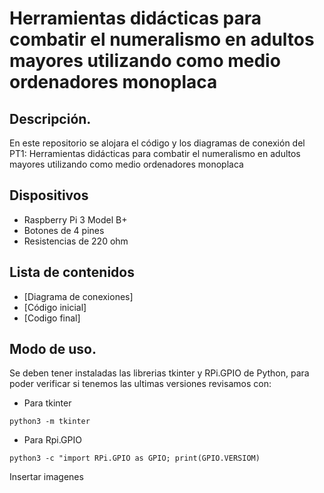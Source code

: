# Herramientas didácticas para combatir el numeralismo en adultos mayores utilizando como medio ordenadores monoplaca 
## Descripción.
En este repositorio se alojara el código y los diagramas de conexión del PT1: Herramientas didácticas para combatir el numeralismo en adultos mayores utilizando como medio ordenadores monoplaca 
## Dispositivos 
- Raspberry Pi 3 Model B+
- Botones de 4 pines
- Resistencias de 220 ohm

## Lista de contenidos
- [Diagrama de conexiones]
- [Código inicial]
- [Codigo final]

## Modo de uso.
Se deben tener instaladas las librerias tkinter y RPi.GPIO de Python, para poder verificar si tenemos las ultimas versiones revisamos con:

- Para tkinter

```
python3 -m tkinter
```

- Para Rpi.GPIO

```
python3 -c "import RPi.GPIO as GPIO; print(GPIO.VERSIOM)

```

Insertar imagenes
